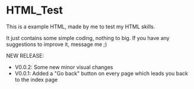 # HTML_Test
This is a example HTML, made by me to test my HTML skills.

It just contains some simple coding, nothing to big. If you have any suggestions to improve it, message me ;)

NEW RELEASE:
- V0.0.2: Some new minor visual changes
- V0.0.1: Added a "Go back" button on every page which leads you back to the index page
